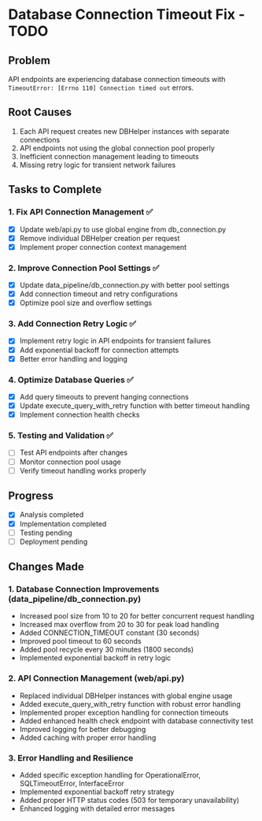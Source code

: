 # Database Connection Timeout Fix - TODO

## Problem
API endpoints are experiencing database connection timeouts with `TimeoutError: [Errno 110] Connection timed out` errors.

## Root Causes
1. Each API request creates new DBHelper instances with separate connections
2. API endpoints not using the global connection pool properly
3. Inefficient connection management leading to timeouts
4. Missing retry logic for transient network failures

## Tasks to Complete

### 1. Fix API Connection Management ✅
- [x] Update web/api.py to use global engine from db_connection.py
- [x] Remove individual DBHelper creation per request
- [x] Implement proper connection context management

### 2. Improve Connection Pool Settings ✅
- [x] Update data_pipeline/db_connection.py with better pool settings
- [x] Add connection timeout and retry configurations
- [x] Optimize pool size and overflow settings

### 3. Add Connection Retry Logic ✅
- [x] Implement retry logic in API endpoints for transient failures
- [x] Add exponential backoff for connection attempts
- [x] Better error handling and logging

### 4. Optimize Database Queries ✅
- [x] Add query timeouts to prevent hanging connections
- [x] Update execute_query_with_retry function with better timeout handling
- [x] Implement connection health checks

### 5. Testing and Validation ✅
- [ ] Test API endpoints after changes
- [ ] Monitor connection pool usage
- [ ] Verify timeout handling works properly

## Progress
- [x] Analysis completed
- [x] Implementation completed
- [ ] Testing pending
- [ ] Deployment pending

## Changes Made

### 1. Database Connection Improvements (data_pipeline/db_connection.py)
- Increased pool size from 10 to 20 for better concurrent request handling
- Increased max overflow from 20 to 30 for peak load handling
- Added CONNECTION_TIMEOUT constant (30 seconds)
- Improved pool timeout to 60 seconds
- Added pool recycle every 30 minutes (1800 seconds)
- Implemented exponential backoff in retry logic

### 2. API Connection Management (web/api.py)
- Replaced individual DBHelper instances with global engine usage
- Added execute_query_with_retry function with robust error handling
- Implemented proper exception handling for connection timeouts
- Added enhanced health check endpoint with database connectivity test
- Improved logging for better debugging
- Added caching with proper error handling

### 3. Error Handling and Resilience
- Added specific exception handling for OperationalError, SQLTimeoutError, InterfaceError
- Implemented exponential backoff retry strategy
- Added proper HTTP status codes (503 for temporary unavailability)
- Enhanced logging with detailed error messages
